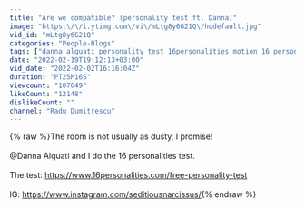 ```yaml
---
title: "Are we compatible? (personality test ft. Danna)"
image: "https:\/\/i.ytimg.com\/vi\/mLtg8y6G21Q\/hqdefault.jpg"
vid_id: "mLtg8y6G21Q"
categories: "People-Blogs"
tags: ["danna alquati personality test 16personalities motion 16 personalities 16 personalities"]
date: "2022-02-19T19:12:13+03:00"
vid_date: "2022-02-02T16:16:04Z"
duration: "PT25M16S"
viewcount: "107649"
likeCount: "12148"
dislikeCount: ""
channel: "Radu Dumitrescu"
---
```

{% raw %}The room is not usually as dusty, I promise!<br /><br />@Danna Alquati and I do the 16 personalities test.<br /><br />The test: <a rel="nofollow" target="blank" href="https://www.16personalities.com/free-personality-test">https://www.16personalities.com/free-personality-test</a><br /><br />IG: <a rel="nofollow" target="blank" href="https://www.instagram.com/seditiousnarcissus/">https://www.instagram.com/seditiousnarcissus/</a>{% endraw %}
